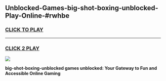 
## Unblocked-Games-big-shot-boxing-unblocked-Play-Online-#rwhbe
<h3>
<a href="https://premium.freeplayer.one?title=big-shot-boxing-unblocked&ref=27F">CLICK TO PLAY</a></h3>
<hr>

<h3>
<a href="https://premium.freeplayer.one?title=big-shot-boxing-unblocked&ref=27F">CLICK 2 PLAY</a>
  
</h3>

<a href="https://premium.freeplayer.one?title=big-shot-boxing-unblocked&ref=27F"><img src="https://clearcache.store/games.png"></a>


**big-shot-boxing-unblocked games unblocked: Your Gateway to Fun and Accessible Online Gaming**
